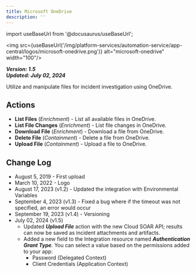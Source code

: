 ```yaml
---
title: Microsoft OneDrive
description: ''
---
```

import useBaseUrl from '@docusaurus/useBaseUrl';

<img src={useBaseUrl('/img/platform-services/automation-service/app-central/logos/microsoft-onedrive.png')} alt="microsoft-onedrive" width="100"/>

***Version: 1.5  
Updated: July 02, 2024***

Utilize and manipulate files for incident investigation using OneDrive.

## Actions

* **List Files** (*Enrichment*) - List all available files in OneDrive.
* **List File Changes** (*Enrichment*) - List file changes in OneDrive.
* **Download File** (*Enrichment*) - Download a file from OneDrive.
* **Delete File** (*Containment*) - Delete a file from OneDrive.
* **Upload File** (*Containment*) - Upload a file to OneDrive.

## Change Log

* August 5, 2019 - First upload
* March 10, 2022 - Logo
* August 17, 2023 (v1.2) - Updated the integration with Environmental Variables
* September 4, 2023 (v1.3) - Fixed a bug where if the timeout was not specified, an error would occur
* September 19, 2023 (v1.4) - Versioning
* July 02, 2024 (v1.5)
    - Updated ***Upload File*** action with the new Cloud SOAR API; results can now be saved as incident attachments and artifacts.
    - Added a new field to the Integration resource named ***Authentication Grant Type***. You can select a value based on the permissions added to your app:
      - Password (Delegated Context) 
      - Client Credentials (Application Context)